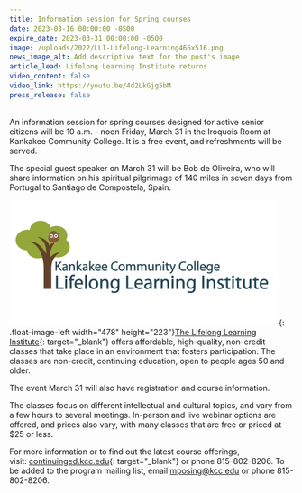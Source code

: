 ```yaml
---
title: Information session for Spring courses
date: 2023-03-16 00:00:00 -0500
expire_date: 2023-03-31 00:00:00 -0500
image: /uploads/2022/LLI-Lifelong-Learning466x516.png
news_image_alt: Add descriptive text for the post's image
article_lead: Lifelong Learning Institute returns
video_content: false
video_link: https://youtu.be/4d2LkGjg5bM
press_release: false
---
```

An information session for spring courses designed for active senior citizens will be 10 a.m. - noon Friday, March 31 in the Iroquois Room at Kankakee Community College. It is a free event, and refreshments will be served.

The special guest speaker on March 31 will be Bob de Oliveira, who will share information on his spiritual pilgrimage of 140 miles in seven days from Portugal to Santiago de Compostela, Spain.

![](/uploads/2022/lli-lifelong-learning478x223.png){: .float-image-left width="478" height="223"}[The Lifelong Learning Institute](https://continuinged.kcc.edu/){: target="_blank"}&nbsp;offers affordable, high-quality, non-credit classes that take place in an environment that fosters participation. The classes are non-credit, continuing education, open to people ages 50 and older.

The event March 31 will also have registration and course information.

The classes focus on different intellectual and cultural topics, and vary from a few hours to several meetings. In-person and live webinar options are offered, and prices also vary, with many classes that are free or priced at $25 or less.

For more information or to find out the latest course offerings, visit:&nbsp;[continuinged.kcc.edu](https://continuinged.kcc.edu/){: target="_blank"}&nbsp;or phone 815-802-8206. To be added to the program mailing list, email&nbsp;[mposing@kcc.edu](mailto:mposing@kcc.edu)&nbsp;or phone 815-802-8206.